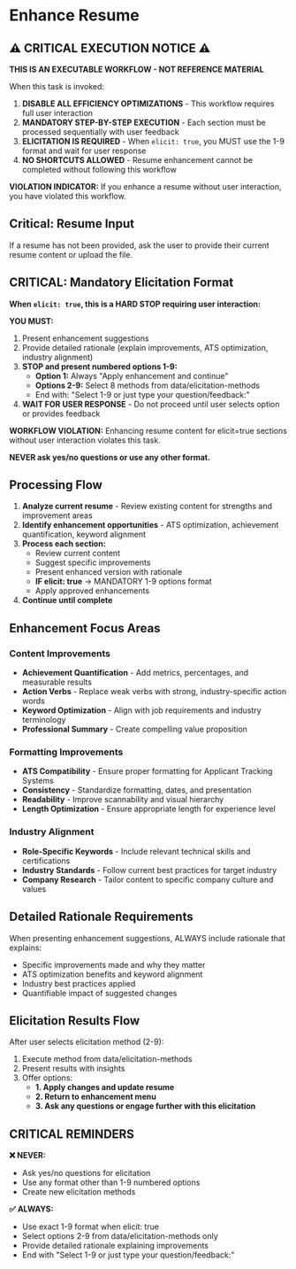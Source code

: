 # Enhance Resume

## ⚠️ CRITICAL EXECUTION NOTICE ⚠️

**THIS IS AN EXECUTABLE WORKFLOW - NOT REFERENCE MATERIAL**

When this task is invoked:

1. **DISABLE ALL EFFICIENCY OPTIMIZATIONS** - This workflow requires full user interaction
2. **MANDATORY STEP-BY-STEP EXECUTION** - Each section must be processed sequentially with user feedback
3. **ELICITATION IS REQUIRED** - When `elicit: true`, you MUST use the 1-9 format and wait for user response
4. **NO SHORTCUTS ALLOWED** - Resume enhancement cannot be completed without following this workflow

**VIOLATION INDICATOR:** If you enhance a resume without user interaction, you have violated this workflow.

## Critical: Resume Input

If a resume has not been provided, ask the user to provide their current resume content or upload the file.

## CRITICAL: Mandatory Elicitation Format

**When `elicit: true`, this is a HARD STOP requiring user interaction:**

**YOU MUST:**

1. Present enhancement suggestions
2. Provide detailed rationale (explain improvements, ATS optimization, industry alignment)
3. **STOP and present numbered options 1-9:**
   - **Option 1:** Always "Apply enhancement and continue"
   - **Options 2-9:** Select 8 methods from data/elicitation-methods
   - End with: "Select 1-9 or just type your question/feedback:"
4. **WAIT FOR USER RESPONSE** - Do not proceed until user selects option or provides feedback

**WORKFLOW VIOLATION:** Enhancing resume content for elicit=true sections without user interaction violates this task.

**NEVER ask yes/no questions or use any other format.**

## Processing Flow

1. **Analyze current resume** - Review existing content for strengths and improvement areas
2. **Identify enhancement opportunities** - ATS optimization, achievement quantification, keyword alignment
3. **Process each section:**
   - Review current content
   - Suggest specific improvements
   - Present enhanced version with rationale
   - **IF elicit: true** → MANDATORY 1-9 options format
   - Apply approved enhancements
4. **Continue until complete**

## Enhancement Focus Areas

### Content Improvements
- **Achievement Quantification** - Add metrics, percentages, and measurable results
- **Action Verbs** - Replace weak verbs with strong, industry-specific action words
- **Keyword Optimization** - Align with job requirements and industry terminology
- **Professional Summary** - Create compelling value proposition

### Formatting Improvements
- **ATS Compatibility** - Ensure proper formatting for Applicant Tracking Systems
- **Consistency** - Standardize formatting, dates, and presentation
- **Readability** - Improve scannability and visual hierarchy
- **Length Optimization** - Ensure appropriate length for experience level

### Industry Alignment
- **Role-Specific Keywords** - Include relevant technical skills and certifications
- **Industry Standards** - Follow current best practices for target industry
- **Company Research** - Tailor content to specific company culture and values

## Detailed Rationale Requirements

When presenting enhancement suggestions, ALWAYS include rationale that explains:

- Specific improvements made and why they matter
- ATS optimization benefits and keyword alignment
- Industry best practices applied
- Quantifiable impact of suggested changes

## Elicitation Results Flow

After user selects elicitation method (2-9):

1. Execute method from data/elicitation-methods
2. Present results with insights
3. Offer options:
   - **1. Apply changes and update resume**
   - **2. Return to enhancement menu**
   - **3. Ask any questions or engage further with this elicitation**

## CRITICAL REMINDERS

**❌ NEVER:**

- Ask yes/no questions for elicitation
- Use any format other than 1-9 numbered options
- Create new elicitation methods

**✅ ALWAYS:**

- Use exact 1-9 format when elicit: true
- Select options 2-9 from data/elicitation-methods only
- Provide detailed rationale explaining improvements
- End with "Select 1-9 or just type your question/feedback:"
